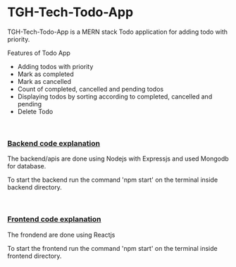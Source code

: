 # TGH-Tech-Todo-App
<p>TGH-Tech-Todo-App is a MERN stack Todo application for adding todo with priority.</p>
<p>Features of Todo App<p>
<ul>
<li>Adding todos with priority</li>
<li>Mark as completed</li>
<li>Mark as cancelled</li>
<li>Count of completed, cancelled and pending todos</li>
<li>Displaying todos by sorting according to completed, cancelled and pending</li> 
<li>Delete Todo</li>
</ul>
<br/>
<h3><u>Backend code explanation</u></h3>
<p>The backend/apis are done using Nodejs with Expressjs and used Mongodb for database.<p>
<p>To start the backend run the command 'npm start' on the terminal inside backend directory.<p>
<br/>
<h3><u>Frontend code explanation</u></h3>
<p>The frondend are done using Reactjs</p>
<p>To start the frontend run the command 'npm start' on the terminal inside frontend directory.<p>
<br/>
